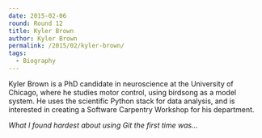 ```yaml
---
date: 2015-02-06
round: Round 12
title: Kyler Brown
author: Kyler Brown
permalink: /2015/02/kyler-brown/
tags:
  - Biography
---
```

Kyler Brown is a PhD candidate in neuroscience at the University of Chicago,
where he studies motor control, using birdsong as a model system. 
He uses the scientific Python stack for data analysis, and is interested in creating a 
Software Carpentry Workshop for his department.

*What I found hardest about using Git the first time was...*
